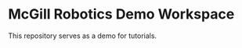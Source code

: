 McGill Robotics Demo Workspace
==============================

This repository serves as a demo for tutorials.
